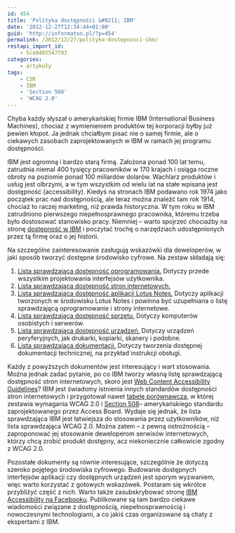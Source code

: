 ```yaml
---
id: 454
title: 'Polityka dostępności &#8211; IBM'
date: '2012-12-27T12:34:44+01:00'
guid: 'http://informaton.pl/?p=454'
permalink: /2012/12/27/polityka-dostepnosci-ibm/
restapi_import_id:
    - 5ca8405547793
categories:
    - artykuły
tags:
    - CSR
    - IBM
    - 'Section 508'
    - 'WCAG 2.0'
---
```


Chyba każdy słyszał o amerykańskiej firmie IBM (International Business Machines), chociaż z wymienieniem produktów tej korporacji byłby już pewien kłopot. Ja jednak chciałbym pisać nie o samej firmie, ale o ciekawych zasobach zaprojektowanych w IBM w ramach jej programu dostępności.

IBM jest ogromną i bardzo starą firmą. Założona ponad 100 lat temu, zatrudnia niemal 400 tysięcy pracowników w 170 krajach i osiąga roczne obroty na poziomie ponad 100 miliardów dolarów. Wachlarz produktów i usług jest olbrzymi, a w tym wszystkim od wielu lat na stałe wpisana jest dostępność (accessibility). Kiedyś na stronach IBM podawano rok 1974 jako początek prac nad dostępnością, ale teraz można znaleźć tam rok 1914, chociaż to raczej marketing, niż prawda historyczna. W tym roku w IBM zatrudniono pierwszego niepełnosprawnego pracownika, któremu trzeba było dostosować stanowisko pracy. Niemniej – warto spojrzeć chociażby na stronę [dostępność w IBM](http://www-03.ibm.com/able/index.html) i poczytać trochę o narzędziach udostępnionych przez tą firmę oraz o jej historii.

Na szczególne zainteresowanie zasługują wskazówki dla deweloperów, w jaki sposób tworzyć dostępne środowisko cyfrowe. Na zestaw składają się:

1. [Lista sprawdzająca dostępność oprogramowania.](http://www-03.ibm.com/able/guidelines/software/accesssoftware.html) Dotyczy przede wszystkim projektowania interfejsów użytkownika.
2. [Lista sprawdzająca dostępność stron internetowych.](<Lista sprawdzająca dostępność stron internetowych>)
3. [Lista sprawdzająca dostępność aplikacji Lotus Notes.](http://www-03.ibm.com/able/guidelines/notes/accessr5.html) Dotyczy aplikacji tworzonych w środowisku Lotus Notes i powinna być uzupełniana o listę sprawdzającą oprogramowanie i strony internetowe.
4. [Lista sprawdzająca dostępność sprzętu.](http://www-03.ibm.com/able/guidelines/hardware/accesshardware.html) Dotyczy komputerów osobistych i serwerów.
5. [Lista sprawdzająca dostępność urządzeń.](http://www-03.ibm.com/able/guidelines/peripherals/accessperipherals.html) Dotyczy urządzeń peryferyjnych, jak drukarki, kopiarki, skanery i podobne.
6. [Lista sprawdzająca dokumentacji.](http://www-03.ibm.com/able/guidelines/documentation/accessdoc.html) Dotyczy tworzenia dostępnej dokumentacji technicznej, na przykład instrukcji obsługi.

Każdy z powyższych dokumentów jest interesujący i wart stosowania. Można jednak zadać pytanie, po co IBM tworzy własną listę sprawdzającą dostępność stron internetowych, skoro jest [Web Content Accessibility Guidelines](http://www.w3.org/tr/wcag20)? IBM jest świadomy istnienia innych standardów dostępności stron internetowych i przygotował nawet [tabelę porównawczą](http://www-03.ibm.com/able/guidelines/web/ibm508wcag.html), w której zestawia wymagania WCAG 2.0 i [Section 508](http://www.section508.gov)– amerykańskiego standardu zaprojektowanego przez Access Board. Wydaje się jednak, że lista sprawdzająca IBM jest łatwiejsza do stosowania przez użytkowników, niż lista sprawdzająca WCAG 2.0. Można zatem – z pewną ostrożnością – zaproponować jej stosowanie deweloperom serwisów internetowych, którzy chcą zrobić produkt dostępny, acz niekoniecznie całkowicie zgodny z WCAG 2.0.

Pozostałe dokumenty są równie interesujące, szczególnie że dotyczą szeroko pojętego środowiska cyfrowego. Budowanie dostępnych interfejsów aplikacji czy dostępnych urządzeń jest sporym wyzwaniem, więc warto korzystać z gotowych wskazówek. Postaram się wkrótce przybliżyć część z nich. Warto także zasubskrybować stronę [IBM Accessibility na Facebooku](http://www.facebook.com/ibmaccessibility). Publikowane są tam bardzo ciekawe wiadomości związane z dostępnością, niepełnosprawnością i nowoczesnymi technologiami, a co jakiś czas organizowane są chaty z ekspertami z IBM.
